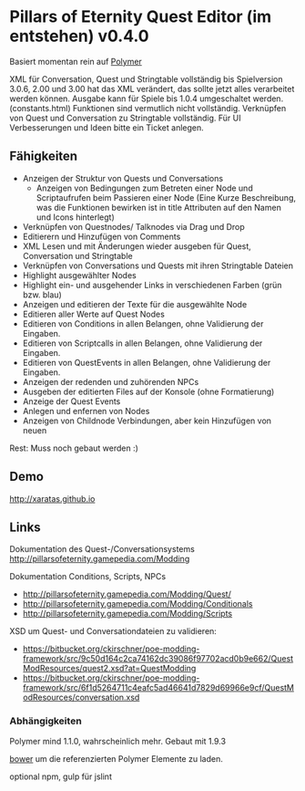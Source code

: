 # Pillars of Eternity Quest Editor (im entstehen) v0.4.0

Basiert momentan rein auf [Polymer](www.polymer-project.org)

XML für Conversation, Quest und Stringtable vollständig bis Spielversion 3.0.6, 2.00 und 3.00 hat das XML verändert, das sollte jetzt alles verarbeitet werden können. Ausgabe kann für Spiele bis 1.0.4 umgeschaltet werden. (constants.html)
Funktionen sind vermutlich nicht vollständig.
Verknüpfen von Quest und Conversation zu Stringtable vollständig.
Für UI Verbesserungen und Ideen bitte ein Ticket anlegen.

## Fähigkeiten
* Anzeigen der Struktur von Quests und Conversations
  * Anzeigen von Bedingungen zum Betreten einer Node und Scriptaufrufen beim Passieren einer Node (Eine Kurze Beschreibung, was die Funktionen bewirken ist in title Attributen auf den Namen und Icons hinterlegt)
* Verknüpfen von Questnodes/ Talknodes via Drag und Drop
* Editierern und Hinzufügen von Comments
* XML Lesen und mit Änderungen wieder ausgeben für Quest, Conversation und Stringtable
* Verknüpfen von Conversations und Quests mit ihren Stringtable Dateien
* Highlight ausgewählter Nodes
* Highlight ein- und ausgehender Links in verschiedenen Farben (grün bzw. blau)
* Anzeigen und editieren der Texte für die ausgewählte Node
* Editieren aller Werte auf Quest Nodes
* Editieren von Conditions in allen Belangen, ohne Validierung der Eingaben.
* Editieren von Scriptcalls in allen Belangen, ohne Validierung der Eingaben.
* Editieren von QuestEvents in allen Belangen, ohne Validierung der Eingaben.
* Anzeigen der redenden und zuhörenden NPCs
* Ausgeben der editierten Files auf der Konsole (ohne Formatierung)
* Anzeige der Quest Events
* Anlegen und enfernen von Nodes
* Anzeigen von Childnode Verbindungen, aber kein Hinzufügen von neuen

Rest: Muss noch gebaut werden :)

## Demo
http://xaratas.github.io

## Links
Dokumentation des Quest-/Conversationsystems http://pillarsofeternity.gamepedia.com/Modding


Dokumentation Conditions, Scripts, NPCs 
* http://pillarsofeternity.gamepedia.com/Modding/Quest/
* http://pillarsofeternity.gamepedia.com/Modding/Conditionals
* http://pillarsofeternity.gamepedia.com/Modding/Scripts


XSD um Quest- und Conversationdateien zu validieren: 
* https://bitbucket.org/ckirschner/poe-modding-framework/src/9c50d164c2ca74162dc39086f97702acd0b9e662/QuestModResources/quest2.xsd?at=QuestModding
* https://bitbucket.org/ckirschner/poe-modding-framework/src/6f1d5264711c4eafc5ad46641d7829d69966e9cf/QuestModResources/conversation.xsd


### Abhängigkeiten
Polymer mind 1.1.0, wahrscheinlich mehr. Gebaut mit 1.9.3


[bower](bower.io) um die referenzierten Polymer Elemente zu laden.


optional npm, gulp für jslint
